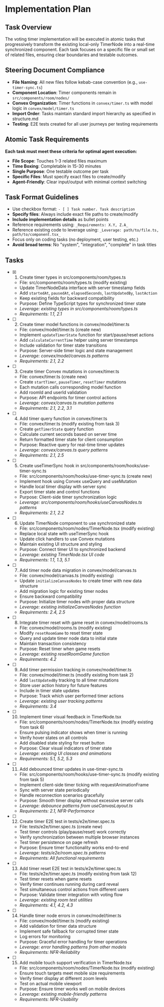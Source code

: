 # Implementation Plan

## Task Overview
The voting timer implementation will be executed in atomic tasks that progressively transform the existing local-only TimerNode into a real-time synchronized component. Each task focuses on a specific file or small set of related files, ensuring clear boundaries and testable outcomes.

## Steering Document Compliance
- **File Naming**: All new files follow kebab-case convention (e.g., `use-timer-sync.ts`)
- **Component Location**: Timer components remain in `src/components/room/nodes/`
- **Convex Organization**: Timer functions in `convex/timer.ts` with model logic in `convex/model/timer.ts`
- **Import Order**: Tasks maintain standard import hierarchy as specified in structure.md
- **Testing**: E2E tests created for all user journeys per testing requirements

## Atomic Task Requirements
**Each task must meet these criteria for optimal agent execution:**
- **File Scope**: Touches 1-3 related files maximum
- **Time Boxing**: Completable in 15-30 minutes
- **Single Purpose**: One testable outcome per task
- **Specific Files**: Must specify exact files to create/modify
- **Agent-Friendly**: Clear input/output with minimal context switching

## Task Format Guidelines
- Use checkbox format: `- [ ] Task number. Task description`
- **Specify files**: Always include exact file paths to create/modify
- **Include implementation details** as bullet points
- Reference requirements using: `_Requirements: X.Y, Z.A_`
- Reference existing code to leverage using: `_Leverage: path/to/file.ts, path/to/component.tsx_`
- Focus only on coding tasks (no deployment, user testing, etc.)
- **Avoid broad terms**: No "system", "integration", "complete" in task titles

## Tasks

- [x] 1. Create timer types in src/components/room/types.ts
  - File: src/components/room/types.ts (modify existing)
  - Update TimerNodeData interface with server timestamp fields
  - Add `startedAt`, `pausedAt`, `elapsedSeconds`, `lastUpdatedBy`, `lastAction`
  - Keep existing fields for backward compatibility
  - Purpose: Define TypeScript types for synchronized timer state
  - _Leverage: existing types in src/components/room/types.ts_
  - _Requirements: 1.1, 2.1_

- [ ] 2. Create timer model functions in convex/model/timer.ts
  - File: convex/model/timer.ts (create new)
  - Implement `updateTimerState` function for start/pause/reset actions
  - Add `calculateCurrentTime` helper using server timestamps
  - Include validation for timer state transitions
  - Purpose: Server-side timer logic and state management
  - _Leverage: convex/model/canvas.ts patterns_
  - _Requirements: 2.1, 2.2_

- [ ] 3. Create timer Convex mutations in convex/timer.ts
  - File: convex/timer.ts (create new)
  - Create `startTimer`, `pauseTimer`, `resetTimer` mutations
  - Each mutation calls corresponding model function
  - Add roomId and userId validation
  - Purpose: API endpoints for timer control actions
  - _Leverage: convex/canvas.ts mutation patterns_
  - _Requirements: 2.1, 2.2, 3.1_

- [ ] 4. Add timer query function in convex/timer.ts
  - File: convex/timer.ts (modify existing from task 3)
  - Create `getTimerState` query function
  - Calculate current seconds based on server time
  - Return formatted timer state for client consumption
  - Purpose: Reactive query for real-time timer updates
  - _Leverage: convex/canvas.ts query patterns_
  - _Requirements: 2.1, 2.5_

- [ ] 5. Create useTimerSync hook in src/components/room/hooks/use-timer-sync.ts
  - File: src/components/room/hooks/use-timer-sync.ts (create new)
  - Implement hook using Convex useQuery and useMutation
  - Handle local timer display with server sync
  - Export timer state and control functions
  - Purpose: Client-side timer synchronization logic
  - _Leverage: src/components/room/hooks/useCanvasNodes.ts patterns_
  - _Requirements: 2.1, 2.2_

- [ ] 6. Update TimerNode component to use synchronized state
  - File: src/components/room/nodes/TimerNode.tsx (modify existing)
  - Replace local state with useTimerSync hook
  - Update click handlers to use Convex mutations
  - Maintain existing UI structure and styling
  - Purpose: Connect timer UI to synchronized backend
  - _Leverage: existing TimerNode.tsx UI code_
  - _Requirements: 1.1, 1.3, 5.1_

- [ ] 7. Add timer node data migration in convex/model/canvas.ts
  - File: convex/model/canvas.ts (modify existing)
  - Update `initializeCanvasNodes` to create timer with new data structure
  - Add migration logic for existing timer nodes
  - Ensure backward compatibility
  - Purpose: Initialize timer nodes with proper data structure
  - _Leverage: existing initializeCanvasNodes function_
  - _Requirements: 2.4, 2.5_

- [ ] 8. Integrate timer reset with game reset in convex/model/rooms.ts
  - File: convex/model/rooms.ts (modify existing)
  - Modify `resetRoomGame` to reset timer state
  - Query and update timer node data to initial state
  - Maintain transaction consistency
  - Purpose: Reset timer when game resets
  - _Leverage: existing resetRoomGame function_
  - _Requirements: 4.2_

- [ ] 9. Add timer permission tracking in convex/model/timer.ts
  - File: convex/model/timer.ts (modify existing from task 2)
  - Add `lastUpdatedBy` tracking to all timer mutations
  - Store user action history for future features
  - Include in timer state updates
  - Purpose: Track which user performed timer actions
  - _Leverage: existing user tracking patterns_
  - _Requirements: 3.4_

- [ ] 10. Implement timer visual feedback in TimerNode.tsx
  - File: src/components/room/nodes/TimerNode.tsx (modify existing from task 6)
  - Ensure pulsing indicator shows when timer is running
  - Verify hover states on all controls
  - Add disabled state styling for reset button
  - Purpose: Clear visual indicators of timer state
  - _Leverage: existing UI classes and animations_
  - _Requirements: 5.1, 5.2, 5.3_

- [ ] 11. Add debounced timer updates in use-timer-sync.ts
  - File: src/components/room/hooks/use-timer-sync.ts (modify existing from task 5)
  - Implement client-side timer ticking with requestAnimationFrame
  - Sync with server state periodically
  - Handle reconnection scenarios gracefully
  - Purpose: Smooth timer display without excessive server calls
  - _Leverage: debounce patterns from useCanvasLayout.ts_
  - _Requirements: 2.1, NFR-Performance_

- [ ] 12. Create timer E2E test in tests/e2e/timer.spec.ts
  - File: tests/e2e/timer.spec.ts (create new)
  - Test timer controls (play/pause/reset) work correctly
  - Verify synchronization between multiple browser instances
  - Test timer persistence on page refresh
  - Purpose: Ensure timer functionality works end-to-end
  - _Leverage: tests/e2e/room.spec.ts patterns_
  - _Requirements: All functional requirements_

- [ ] 13. Add timer reset E2E test in tests/e2e/timer.spec.ts
  - File: tests/e2e/timer.spec.ts (modify existing from task 12)
  - Test timer resets when game resets
  - Verify timer continues running during card reveal
  - Test simultaneous control actions from different users
  - Purpose: Validate timer integration with voting flow
  - _Leverage: existing room test utilities_
  - _Requirements: 4.1, 4.2, 4.3_

- [ ] 14. Handle timer node errors in convex/model/timer.ts
  - File: convex/model/timer.ts (modify existing)
  - Add validation for timer data structure
  - Implement safe fallback for corrupted timer state
  - Log errors for monitoring
  - Purpose: Graceful error handling for timer operations
  - _Leverage: error handling patterns from other models_
  - _Requirements: NFR-Reliability_

- [ ] 15. Add mobile touch support verification in TimerNode.tsx
  - File: src/components/room/nodes/TimerNode.tsx (modify existing)
  - Ensure touch targets meet mobile size requirements
  - Verify timer display at different zoom levels
  - Test on actual mobile viewport
  - Purpose: Ensure timer works well on mobile devices
  - _Leverage: existing mobile-friendly patterns_
  - _Requirements: NFR-Usability_